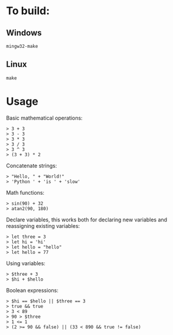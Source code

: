 # To build:

## Windows
```
mingw32-make
```
## Linux
```
make
```

# Usage

Basic mathematical operations:

```
> 3 + 3
> 3 - 3
> 3 * 3
> 3 / 3
> 3 ^ 3
> (3 + 3) * 2
```
 
Concatenate strings:

```
> "Hello, " + "World!"
> 'Python ' + 'is ' + 'slow'
```

Math functions:

```
> sin(90) + 32
> atan2(90, 180)
```

Declare variables, this works both for declaring new variables and reassigning existing variables:

```
> let three = 3
> let hi = 'hi'
> let hello = "hello"
> let hello = 77
```

Using variables:

```
> $three + 3
> $hi + $hello
```

Boolean expressions:

```
> $hi == $hello || $three == 3
> true && true
> 3 < 89
> 90 > $three
> 1 <= 1
> (2 >= 90 && false) || (33 < 890 && true != false)
```
